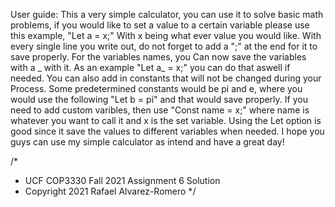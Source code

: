 User guide: This a very simple calculator, you can use it to solve basic math problems, if you would like to set a value to a certain variable please use this example, "Let a = x;"
With x being what ever value you would like. With every single line you write out, do not forget to add a ";" at the end for it to save properly. For the variables names, you
Can now save the variables with a _ with it. As an example "Let a_ = x;" you can do that aswell if needed. You can also add in constants that will not be changed during your 
Process. Some predetermined constants would be pi and e, where you would use the following "Let b = pi" and that would save properly. If you need to add custom varibles, then use
"Const name = x;" where name is whatever you want to call it and x is the set variable. Using the Let option is good since it save the values to different variables when needed. 
I hope you guys can use my simple calculator as intend and have a great day! 

/*
 *  UCF COP3330 Fall 2021 Assignment 6 Solution
 *  Copyright 2021 Rafael Alvarez-Romero
 */
